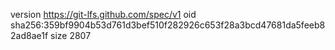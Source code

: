 version https://git-lfs.github.com/spec/v1
oid sha256:359bf9904b53d761d3bef510f282926c653f28a3bcd47681da5feeb82ad8ae1f
size 2807
